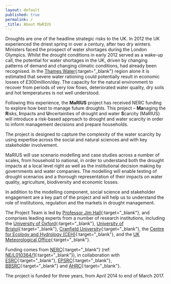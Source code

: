 ```yaml
---
layout: default
published: true
permalink: /
_title: About MaRIUS
---
```

Droughts are one of the headline strategic risks to the UK. In 2012 the UK experienced the driest spring in over a century, after two dry winters. Ministers faced the prospect of water shortages during the London Olympics. Whilst the drought conditions in early 2012 served as a wake-up call, the potential for water shortages in the UK, driven by changing patterns of demand and changing climatic conditions, had already been recognised. In the [Thames Water](http://www.thameswater.co.uk){:target="_blank"} region alone it is estimated that severe water rationing could potentially result in economic losses of £300million/day. The capacity for the natural environment to recover from periods of very low flows, deteriorated water quality, dry soils and hot temperatures is not well understood.

Following this experience, the **MaRIUS** project has received NERC funding to explore how best to manage future droughts. This project – **Ma**naging the **R**isks, **I**mpacts and **U**ncertainties of drought and water **S**carcity (MaRIUS) will introduce a risk-based approach to drought and water scarcity in order to inform management decisions and prepare households.

The project is designed to capture the complexity of the water scarcity by using expertise across the social and natural sciences and with key stakeholder involvement.

MaRIUS will use scenario modelling and case studies across a number of scales, from household to national, in order to understand both the drought impacts at a local level right as well as the institutional decision making by governments and water companies. The modelling will enable testing of drought scenarios and a thorough representation of their impacts on water quality, agriculture, biodiversity and economic losses.

In addition to the modelling component, social science and stakeholder engagement are a key part of the project and will help us to understand the role of institutions, regulation and the markets in drought management.

The Project Team is led by [Professor Jim Hall](http://www.eci.ox.ac.uk/people/jhall.html){:target="_blank"}, and comprises leading experts from a number of research institutions, including the [University of Oxford](http://www.ox.ac.uk){:target="_blank"}, [University of Bristol](http://www.bris.ac.uk){:target="_blank"}, [Cranfield University](http://www.cranfield.ac.uk){:target="_blank"}, the [Centre for Ecology and Hydrology (CEH)](http://www.ceh.ox.ac.uk){:target="_blank"}, and the [UK Meteorological Office](http://www.metoffice.gov.uk){:target="_blank"}.

Funding comes from [NERC](http://www.nerc.gov.uk){:target="_blank"} (ref: [NE/L010364/1](http://gotw.nerc.ac.uk/list_split.asp?awardref=NE%2FL010364%2F1){:target="_blank"}), in collaboration with [ESRC](http://www.esrc.ac.uk){:target="_blank"}, [EPSRC](https://www.epsrc.ac.uk){:target="_blank"}, [BBSRC](http://www.bbsrc.ac.uk){:target="_blank"} and [AHRC](http://www.ahrc.ac.uk){:target="_blank"}.

The project is funded for three years, from April 2014 to end of March 2017.

